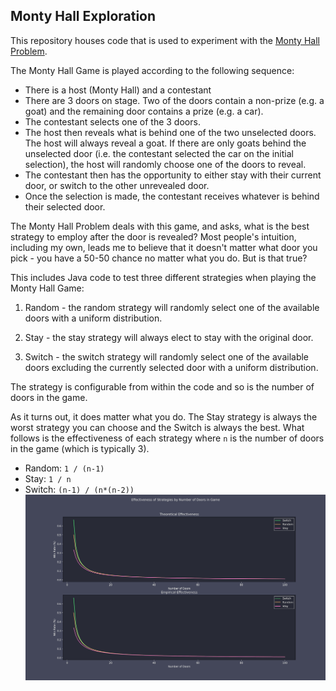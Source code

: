 ## Monty Hall Exploration

This repository houses code that is used to experiment with the [Monty Hall Problem](https://en.wikipedia.org/wiki/Monty_Hall_problem).

The Monty Hall Game is played according to the following sequence:
- There is a host (Monty Hall) and a contestant
- There are 3 doors on stage. Two of the doors contain a non-prize (e.g. a goat) and the remaining door contains a 
prize (e.g. a car).
- The contestant selects one of the 3 doors.
- The host then reveals what is behind one of the two unselected doors. The host will always reveal a goat. If there
are only goats behind the unselected door (i.e. the contestant selected the car on the initial selection), the host
will randomly choose one of the doors to reveal.
- The contestant then has the opportunity to either stay with their current door, or switch to the other unrevealed door.
- Once the selection is made, the contestant receives whatever is behind their selected door.

The Monty Hall Problem deals with this game, and asks, what is the best strategy to employ after the door is revealed?
Most people's intuition, including my own, leads me to believe that it doesn't matter what door you pick - you have a 
50-50 chance no matter what you do. But is that true?

This includes Java code to test three different strategies when playing the Monty Hall Game:
1. Random - the random strategy will randomly select one of the available doors with a uniform distribution.

2. Stay - the stay strategy will always elect to stay with the original door.

3. Switch - the switch strategy will randomly select one of the available doors excluding the currently selected door
with a uniform distribution.

The strategy is configurable from within the code and so is the number of doors in the game.

As it turns out, it does matter what you do. The Stay strategy is always the worst strategy you can choose and the Switch
is always the best. What follows is the effectiveness of each strategy where `n` is the number of doors in the game
(which is typically 3).

- Random: `1 / (n-1)`
- Stay: `1 / n`
- Switch: `(n-1) / (n*(n-2))`
![](./data/effectiveness.png)